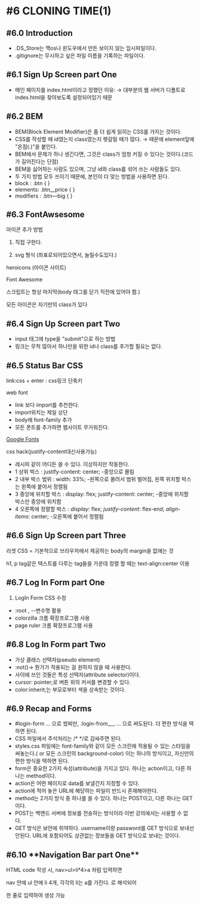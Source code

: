 # #6 CLONING TIME(1)

## #6.0 Introduction

- .DS_Store는 맥os나 윈도우에서 만든 보이지 않는 임시파일이다.
- .gitignore는 무시하고 싶은 파일 이름을 기록하는 파일이다.

## #6.1 Sign Up Screen part One

- 메인 페이지를 index.html이라고 정했던 이유:
  → 대부분의 웹 서버가 디폴트로 index.html을 찾아보도록 설정되어있기 때문

## #6.2 BEM

- BEM(Block Element Modifier)은 좀 더 쉽게 읽히는 CSS를 가지는 것이다.
- CSS를 작성할 때 id였는지 class였는지 헷갈릴 때가 많다. → 때문에 element앞에 "온점(.)"을 붙인다.
- BEM에서 문제가 하나 생긴다면, 그것은 class가 엄청 커질 수 있다는 것이다.(코드가 길어진다는 단점)
- BEM을 싫어하는 사람도 있으며, 그냥 id와 class를 섞어 쓰는 사람들도 있다.
- 두 가지 방법 모두 쓰이기 때문에, 본인이 더 맞는 방법을 사용하면 된다.
- block : .btn { }
- elements: .btn\_\_price { }
- modifiers : .btn—big { }

## #6.3 FontAwsesome

아이콘 추가 방법

1. 직접 구한다.

2. svg 형식 (좌표로되어있으면서, 늘릴수도있다.)

heroicons (아이콘 사이트)

Font Awesome

스크립트는 항상 마지막(body 태그를 닫기 직전에 있어야 함.)

모든 아이콘은 자기만의 class가 있다

## #6.4 Sign Up Screen part Two

- input 태그에 type을 "submit"으로 하는 방법
- 링크는 무척 많아서 하나만을 위한 id나 class를 추가할 필요는 없다.

## #6.5 Status Bar CSS

link:css + enter : css링크 단축키

web font

- link 보다 import를 추천한다.
- import위치는 제일 상단
- body에 font-family 추가
- 모든 폰트를 추가하면 웹사이트 무거워진다.

[Google Fonts](https://fonts.google.com/)

css hack(justify-content대신사용가능)

- 레시피 같이 어디든 쓸 수 있다. 이상하지만 작동한다.
- 1 상위 박스 : justify-content: center; -중앙으로 몰림
- 2 내부 박스 범위 : width: 33%; -왼쪽으로 몰려서 범위 벌어짐, 왼쪽 위치할 박스는 왼쪽에 붙어서 정렬됨
- 3 중앙에 위치할 박스 : display: flex; justify-content: center; -중앙에 위치할 박스만 중앙에 위치함
- 4 오른쪽에 정렬할 박스 : _display_: flex; _justify-content_: flex-end; _align-items_: center; -오른쪽에 붙어서 정렬됨

## #6.6 Sign Up Screen part Three

리셋 CSS = 기본적으로 브라우저에서 제공하는 body의 margin을 없애는 것

h1, p tag같은 텍스트를 다루는 tag들을 가운데 정렬 할 때는 text-align:center 이용

## #6.7 Log In Form part One

1. LogIn Form CSS 수정

- :root , --변수명 활용
- colorzilla 크롬 확장프로그램 사용
- page ruler 크롬 확장프로그램 사용

## #6.8 Log In Form part Two

- 가상 클래스 선택자(pseudo element)
- :not()→ 뭔가가 적용되는 걸 원하지 않을 때 사용한다.
- 사이에 쓰인 것들은 특성 선택자(attribute selector)이다.
- cursor: pointer;로 버튼 위의 커서를 변경할 수 있다.
- color:inherit;는 부모로부터 색을 상속받는 것이다.

## #6.9 Recap and Forms

- #login-form ... 으로 썼찌만, .login-from\_\_\_ ... 으로 써도된다. 더 편한 방식을 택하면 된다.
- CSS 파일에서 주석처리는 /\* \*/로 감싸주면 된다.
- styles.css 파일에는 font-family와 같이 모든 스크린에 적용될 수 있는 스타일을 써놓는다.( or 모든 스크린의 background-color) 이는 하나의 방식이고, 자신만의 편한 방식을 택하면 된다.
- form은 중요한 2가지 속성(attribute)을 가지고 있다. 하나는 action이고, 다른 하나는 method이다.
- action은 어떤 페이지로 data를 보낼건지 지정할 수 있다.
- action에 적어 놓은 URL에 해당하는 파일이 반드시 존재해야한다.
- method는 2가지 방식 중 하나를 쓸 수 있다. 하나는 POST이고, 다른 하나는 GET이다.
- POST는 백엔드 서버에 정보를 전송하는 방식이라 이번 강의에서는 사용할 수 없다.
- GET 방식은 보안에 취약하다. username이랑 password를 GET 방식으로 보내선 안된다. URL에 포함되어도 상관없는 정보들을 GET 방식으로 보내는 것이다.

## #6.10 \***\*Navigation Bar part One\*\***

HTML code 작성 시, nav>ul>li\*4>a 처럼 입력하면

nav 안에 ul 안에 li 4개, 각각의 li는 a를 가진다. 로 해석되어

한 줄로 입력하여 생성 가능
